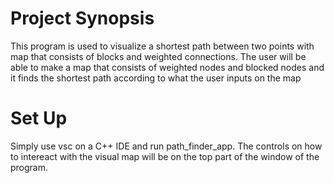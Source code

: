 

# Project Synopsis
This program is used to visualize a shortest path between two points with map that consists of blocks and weighted connections. The user will be able to make a map that consists of weighted nodes and blocked nodes and it finds the shortest path according to what the user inputs on the map

# Set Up
Simply use vsc on a C++ IDE and run path_finder_app. The controls on how to intereact with the visual map will be on the top part of the window of the program.
